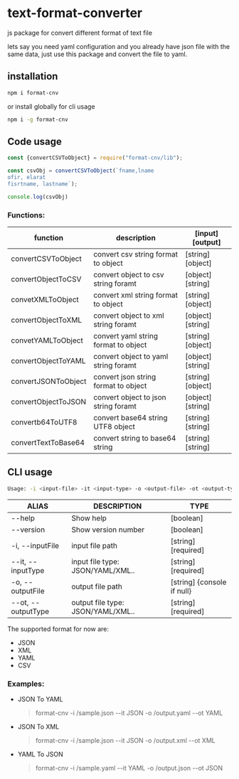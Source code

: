 # text-format-converter

js package for convert different format of text file

lets say you need yaml configuration and you already have json file with the same data,
just use this package and convert the file to yaml.

## installation
```sh
npm i format-cnv
```
or install globally for cli usage
```sh
npm i -g format-cnv
```

## Code usage
```javascript
const {convertCSVToObject} = require("format-cnv/lib");

const csvObj = convertCSVToObject(`fname,lname
ofir, elarat
fisrtname, lastname`);

console.log(csvObj)
```

### Functions:

|       function          |         description                  | [input] [output]   | 
|-------------------------|--------------------------------------|--------------------|
| convertCSVToObject      | convert csv string format to object  | [string] [object] |
| convertObjectToCSV      | convert object to csv string foramt  | [object] [string] |
| convetXMLToObject       | convert xml string format to object  | [string] [object] |
| convertObjectToXML      | convert object to xml string foramt  | [object] [string] |
| convetYAMLToObject      | convert yaml string format to object | [string] [object] |
| convertObjectToYAML     | convert object to yaml string foramt | [object] [string] |
| convertJSONToObject     | convert json string format to object | [string] [object] |
| convertObjectToJSON     | convert object to json string foramt | [object] [string] |
| convertb64ToUTF8        | convert base64 string UTF8 object    | [string] [string] |
| convertTextToBase64     | convert string to base64 string      | [string] [string] |


## CLI usage

```sh
Usage: -i <input-file> -it <input-type> -o <output-file> -ot <output-type>
```

|       ALIAS             |         DESCRIPTION               |           TYPE             |  
|-------------------------|-----------------------------------|----------------------------|
|      --help             | Show help                         |            [boolean]       |
|      --version          | Show version number               |            [boolean]       |
|  -i, --inputFile        |  input file path                  |   [string] [required]      |
|      --it, --inputType  | input file type: JSON/YAML/XML..  |  [string] [required]       |
|  -o, --outputFile       |   output file path                | [string] {console if null} |
|      --ot, --outputType |  output file type: JSON/YAML/XML..| [string] [required]        |

The supported format for now are:
- JSON
- XML
- YAML
- CSV

### Examples:
- JSON To YAML
    > format-cnv -i /sample.json --it JSON -o /output.yaml --ot YAML

- JSON To XML
    > format-cnv -i /sample.json --it JSON -o /output.xml --ot XML

- YAML To JSON
    > format-cnv -i /sample.yaml --it YAML -o /output.json --ot JSON


